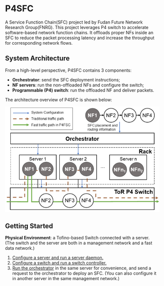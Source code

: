 # P4SFC

A Service Function Chain(SFC) project led by Fudan Future Network Research
Group(FNRG). This project leverages P4 switch to accelerate software-based network
function chains. It offloads proper NFs inside an SFC to reduce the packet
processing latency and increase the throughput for corresponding network
flows.

## System Architecture

From a high-level perspective, P4SFC contains 3 components:

- **Orchestrator**: send the SFC deployment instructions;
- **NF servers**: run the non-offloaded NFs and configure the switch;
- **Programmable (P4) switch**: run the offloaded NF and deliver packets.

The architecture overview of P4SFC is shown below:

![Image of P4SFC Architecture](/etc/overview.png)

## Getting Started

**Physical Environment**: a Tofino-based Switch connected with a server. (The
switch and the server are both in a management network and a fast data
network.)

1. [Configure a server and run a server daemon.](./nf_server/README.md)
1. [Configure a switch and run a switch controller.](./switch/README.md)
1. [Run the orchestrator](./orchestrator/README.md) in the same server for convenience, and send a
request to the orchestrator to deploy an SFC. (You can also configure it in
another server in the same management network.)
